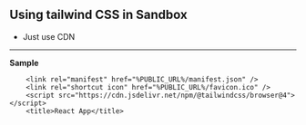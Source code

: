 ## Using tailwind CSS in Sandbox
- Just use CDN
<script src="https://cdn.jsdelivr.net/npm/@tailwindcss/browser@4"></script>

---
**Sample**

```
    <link rel="manifest" href="%PUBLIC_URL%/manifest.json" />
    <link rel="shortcut icon" href="%PUBLIC_URL%/favicon.ico" />
    <script src="https://cdn.jsdelivr.net/npm/@tailwindcss/browser@4"></script>
    <title>React App</title>
```
